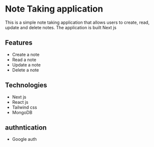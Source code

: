 # Note Taking application

This is a simple note taking application that allows users to create, read, update and delete notes. The application is built Next js

## Features
- Create a note
- Read a note
- Update a note
- Delete a note

## Technologies
- Next js
- React js
- Tailwind css
- MongoDB

## authntication
- Google auth